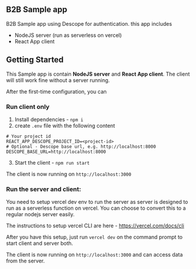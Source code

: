 ## B2B Sample app
B2B Sample app using Descope for authentication. this app includes
- NodeJS server (run as serverless on vercel)
- React App client

## Getting Started
This Sample app is contain **NodeJS server** and **React App client**. The client will still work fine without a server running. 

After the first-time configuration, you can

###  Run client only
1. Install dependencies - `npm i`
2. create `.env` file with the following content
```env
# Your project id
REACT_APP_DESCOPE_PROJECT_ID=<project-id>
# Optional - Descope base url, e.g. http://localhost:8000
DESCOPE_BASE_URL=http://localhost:8000
```
3. Start the client - `npm run start`

The client is now running on `http://localhost:3000`

### Run the server and client:
You need to setup vercel dev env to run the server as server is designed to run as a serverless function on vercel. You can choose to convert this to a regular nodejs server easily. 

The instructions to setup vercel CLI are here - https://vercel.com/docs/cli

After you have this setup, just run `vercel dev` on the command prompt to start client and server both. 

The client is now running on `http://localhost:3000` and can access data from the server.
